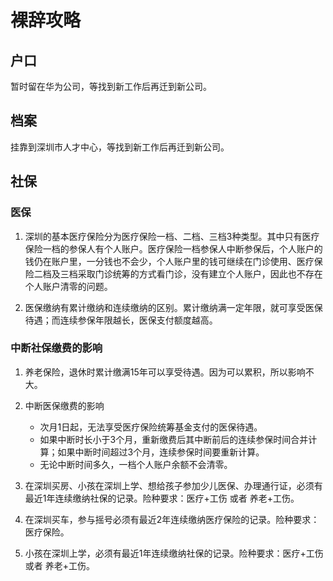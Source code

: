 # 裸辞攻略

## 户口
暂时留在华为公司，等找到新工作后再迁到新公司。

## 档案
挂靠到深圳市人才中心，等找到新工作后再迁到新公司。

## 社保

### 医保

1. 深圳的基本医疗保险分为医疗保险一档、二档、三档3种类型。其中只有医疗保险一档的参保人有个人账户。医疗保险一档参保人中断参保后，个人账户的钱仍在账户里，一分钱也不会少，个人账户里的钱可继续在门诊使用、医疗保险二档及三档采取门诊统筹的方式看门诊，没有建立个人账户，因此也不存在个人账户清零的问题。

2. 医保缴纳有累计缴纳和连续缴纳的区别。累计缴纳满一定年限，就可享受医保待遇；而连续参保年限越长，医保支付额度越高。

### 中断社保缴费的影响

1. 养老保险，退休时累计缴满15年可以享受待遇。因为可以累积，所以影响不大。

2. 中断医保缴费的影响
    * 次月1日起，无法享受医疗保险统筹基金支付的医保待遇。
    * 如果中断时长小于3个月，重新缴费后其中断前后的连续参保时间合并计算；如果中断时间超过3个月，连续参保时间要重新计算。
    * 无论中断时间多久，一档个人账户余额不会清零。

3. 在深圳买房、小孩在深圳上学、想给孩子参加少儿医保、办理通行证，必须有最近1年连续缴纳社保的记录。险种要求：医疗+工伤 或者 养老+工伤。

4. 在深圳买车，参与摇号必须有最近2年连续缴纳医疗保险的记录。险种要求：医疗保险。

5. 小孩在深圳上学，必须有最近1年连续缴纳社保的记录。险种要求：医疗+工伤 或者 养老+工伤。

